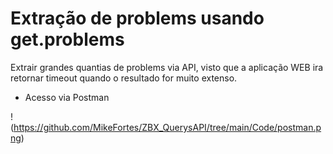 # Extração de problems usando get.problems

Extrair grandes quantias de problems via API, visto que a aplicação WEB ira retornar timeout quando o resultado for muito extenso.

- Acesso via Postman

!(https://github.com/MikeFortes/ZBX_QuerysAPI/tree/main/Code/postman.png)
